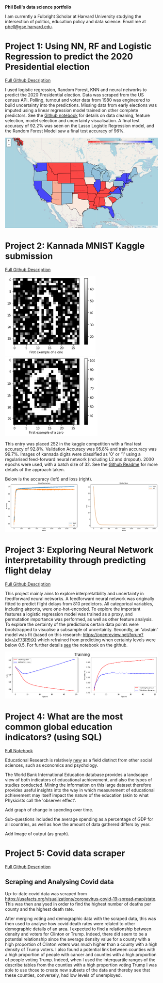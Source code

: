 **Phil Bell's data science portfolio**

I am currently a Fulbright Scholar at Harvard University studying the intersection of politics, education policy and data science. Email me at pbell@gse.harvard.edu.

# **Project 1: Using NN, RF and Logistic Regression to predict the 2020 Presidential election**
[Full Github Description](https://github.com/pfvbell/president/blob/main/README.md)

I used logistic regression, Random Forest, KNN and neural networks to predict the 2020 Presidential election. Data was scraped from the US census API. Polling, turnout and voter data from 1980 was engineered to build uncertainty into the predictions. Missing data from early elections was imputed using a linear regression model trained on other complete predictors. See the [Github notebook](https://github.com/pfvbell/president/blob/main/README.md) for details on data cleaning, feature selection, model selection and uncertainty visualisation. A final test accuracy of 92.2% was seen on the Lasso Logistic Regression model, and the Random Forest Model saw a final test accuracy of 96%.

![](/images/lasso_preds_map_2.png)

# **Project 2: Kannada MNIST Kaggle submission**
[Full Github Description](https://github.com/pfvbell/kannada_neuralnetwork_kaggle/blob/main/README.md)

![](/images/one.png) ![](/images/zero.png)

This entry was placed 252 in the kaggle competition with a final test accuracy of 92.8%. Validation Accuracy was 95.8% and train accuracy was 99.7%.
Images of kannada digits were classified as '0' or '1' using a regularised feed-forward neural network (including L2 and dropout). 2000 epochs were used, with a batch size of 32. See the [Github Readme](https://github.com/pfvbell/kannada_neuralnetwork_kaggle) for more details of the approach taken.

Below is the accuracy (left) and loss (right).
![](/images/accuracy_and_loss.png)


# **Project 3: Exploring Neural Network interpretability through predicting flight delay**
[Full Github Description](https://github.com/pfvbell/Flights_ANN/blob/main/README.md)

This project mainly aims to explore interpretatbility and uncertainty in feedforward neural networks. A feedforward neural network was originally fitted to predict flight delays from 810 predictors. All categorical variables, including airports, were one-hot-encoded. To explore the important features a logistic regression model was trained as a proxy, and permutation importance was performed, as well as other feature analysis. To explore the certainty of the predictions certain data points were bootstrapped to visualise a subsample of uncertainty. Secondly, an 'abstain' model was fit (based on this research: https://openreview.net/forum?id=rJxF73R9tX) which refrained from predicting when certainty levels were below 0.5. For further details [see](https://github.com/pfvbell/Flights_ANN/blob/main/README.md)  the notebook on the github.

![](/images/train_val_loss.png)


# **Project 4: What are the most common global education indicators? (using SQL)**
[Full Notebook](https://www.kaggle.com/philipbell/sql-world-bank)

Educational Research is relatively [new](http://https://tannerlectures.utah.edu/Allen%20manuscript.pdf) as a field distinct from other social sciences, such as economics and psychology. 

The World Bank International Education database provides a landscape view of both indicators of educational achievement, and also the types of studies conducted. Mining the information on this large dataset therefore provides useful insights into the way in which measurement of educational achievement may itself impact the nature of the education (akin to what Physicists call the 'observer effect'.

Add graph of change in spending over time.

Sub-questions included the average spending as a percentage of GDP for all countries, as well as how the amount of data gathered differs by year.

Add Image of output (as graph).

# **Project 5: Covid data scraper**
[Full Github Description](https://github.com/pfvbell/covid_data_scraper/blob/main/README.md)

## Scraping and Analysing Covid data

Up-to-date covid data was scraped from https://usafacts.org/visualizations/coronavirus-covid-19-spread-map/state. This was then analysed in order to find the highest number of deaths per county and the highest death rate.

After merging voting and demographic data with the scraped data, this was then used to analyse how covid death rates were related to other demographic details of an area. I expected to find a relationship between density and voters for Clinton or Trump. Indeed, there did seem to be a potential relationship since the average density value for a county with a high proportion of Clinton voters was much higher than a county with a high density of Trump voters. I also found a potential link between counties with a high proportion of people with cancer and counties with a high proportion of people voting Trump. Indeed, when I used the interquartile ranges of the describe tables from the counties with a high proportion voting Trump I was able to use those to create new subsets of the data and thereby see that these counties, conversely, had low levels of unemployed.


